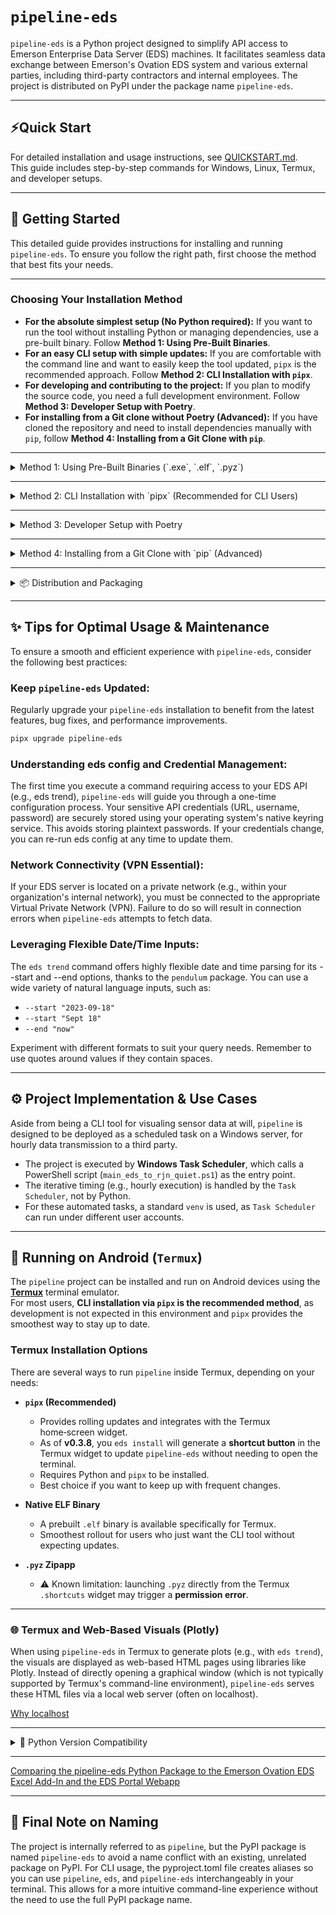 # `pipeline-eds`

`pipeline-eds` is a Python project designed to simplify API access to Emerson Enterprise Data Server (EDS) machines. It facilitates seamless data exchange between Emerson's Ovation EDS system and various external parties, including third-party contractors and internal employees. The project is distributed on PyPI under the package name `pipeline-eds`.

---

## ⚡Quick Start

For detailed installation and usage instructions, see [QUICKSTART.md](https://github.com/City-of-Memphis-Wastewater/pipeline/blob/main/QUICKSTART.md).  
This guide includes step-by-step commands for Windows, Linux, Termux, and developer setups.


---

## 🚀 Getting Started

This detailed guide provides instructions for installing and running `pipeline-eds`. To ensure you follow the right path, first choose the method that best fits your needs.

---

### Choosing Your Installation Method

  * **For the absolute simplest setup (No Python required):** If you want to run the tool without installing Python or managing dependencies, use a pre-built binary. Follow **Method 1: Using Pre-Built Binaries**.
  * **For an easy CLI setup with simple updates:** If you are comfortable with the command line and want to easily keep the tool updated, `pipx` is the recommended approach. Follow **Method 2: CLI Installation with `pipx`**.
  * **For developing and contributing to the project:** If you plan to modify the source code, you need a full development environment. Follow **Method 3: Developer Setup with Poetry**.
  * **For installing from a Git clone without Poetry (Advanced):** If you have cloned the repository and need to install dependencies manually with `pip`, follow **Method 4: Installing from a Git Clone with `pip`**.

-----

<details>
<summary> Method 1: Using Pre-Built Binaries (`.exe`, `.elf`, `.pyz`)</summary>

This is the easiest way to get started, especially on systems where you don't have Python installed. These are standalone packages that you can download and run directly.

1.  **Download the appropriate binary** for your system from the project's [**GitHub Releases page**](https://github.com/City-of-Memphis-Wastewater/pipeline/releases).

    - `pipeline-eds*.exe`: For Windows.
    - `pipeline-eds* (ELF has no extension)`: For Linux and Termux on Android.
    - `pipeline-eds*.pyz`: A zipapp for any system that has Python installed.

2.  **Place the file** in a convenient location.
	```bash
	# On Termux (Android)
	termux-setup-storage
	cp storage/downloads/ . to copy the file from your Android downloads folder to your $HOME folder
	```
	On iSH, you launch by default in the `root` directory, and the executable can be copied here (if you would like) manually using the file browser.

3.  **Run the command** from your terminal. You may need to make the `.elf` file executable first (`chmod +x pipeline-eds-*`).

    ```bash
    # On Windows
    .\pipeline-eds-*.exe config

    # On Linux or Termux
    ./pipeline-eds-* config
    ```

For more details on the pros and cons of each binary type, see the **Distribution and Packaging** section below.

</details>

-----

<details>
<summary> Method 2: CLI Installation with `pipx` (Recommended for CLI Users)</summary>

`pipx` installs and runs Python applications in isolated environments. This is the best way to get easy updates and avoid conflicts with other Python packages.

**1. Install Python and `pip`**

If you don't have them, install them using your system's package manager or an official installer.
> **Windows Note:** If installing from the `.exe` installer from [python.org](https://www.python.org/downloads/), be sure to check the box for **"Add Python to PATH"** during setup.

```bash
# On Windows (using a package manager in PowerShell)
winget install Python.Python.3.11
# Or with Chocolatey:
# choco install python

# On Ubuntu/Debian
sudo apt update && sudo apt install python3 python3-pip python-is-python3

# On Termux (Android)
pkg update && pkg install python
pkg install python python-cryptography # python-numpy # numpy dependency removed for 0.3.50
pip install --upgrade setuptools wheel # Just to be sure.

# Some of these are likely overkill given prepackaged cryptography, but I want you to succeed, and I will continue testing.
pkg install clang make libffi openssl-dev libffi-dev
# pkg install rust # probably not necessary, with `python-cryptography` installed
# Alterative to python-cryptography, you could `pip install cryptography` after `pip install setuptools`

# On Alpine (iSH on iOS)
apk update && apk add python3 py3-pip
apk add py3-cryptography py3-numpy py3-virtualenv
apk add openssl-dev libffi-dev
```

**2. Install `pipx`**

Use `pip` to install `pipx` and add its scripts to your system's PATH.

```bash
python3 -m pip install --user pipx
python3 -m pipx ensurepath
```

*(You may need to restart your terminal for the PATH change to take effect.)*

**3. Install `pipeline-eds`**

Install the package from PyPI using `pipx`.

```bash
# For all systems (Linux, macOS, Windows)
pipx install pipeline-eds

# For Termux and iSH, which require dedicated system site packages like py3-cryptography, as seen above
pipx install --system-site-packages pipeline-eds

# For Windows users who want database features from the pyodbc library (the usefulness of this has not yet been developed).
pipx install "pipeline-eds[windows]"

# If you want non-browser plotting with Matplotlib (Linux, macOS, Windows)
pipx install "pipeline-eds[mpl]"
# With the `trend` command, use the `--webplot` flag to direct the plot to plotly HTML anyways and circumvent Matplotlib.
```

**4. Run Commands**

You can now use the `eds` alias directly in your terminal. There is also the `pipeline` alias and the `pipeline-eds` alias.

```bash
eds config
eds trend M100FI --start June3 --end June17
```

</details>

-----
<details>
<summary> Method 3: Developer Setup with Poetry</summary>

This method is for contributors who need a full development environment to modify the source code.
Learn more about [git](https://www.youtube.com/watch?v=qrD3z9_9DXU).
See [git guide](https://git-scm.com/docs).

**1. Clone the Repository**

```bash
git clone https://github.com/City-of-Memphis-Wastewater/pipeline.git
cd pipeline
```

**2. Install `pyenv` and `Poetry`**

This project uses `pyenv` to manage Python versions and `Poetry` for dependency management.
You do not need `pyenv`.
This project is compatible with Python 3.8 to 3.14, so there's not a huge demand for your to dial in a specific version.

  * **`pyenv`:** Follow the official installation guide for your OS ([pyenv](https://github.com/pyenv/pyenv) for Linux/macOS, [pyenv-win](https://github.com/pyenv-win/pyenv-win) for Windows).
  * **`Poetry`:** Follow the official [Poetry installation guide](https://www.google.com/search?q=https://python-poetry.org/docs/%23installation).

**3. Configure the Project Environment**

If you so choose.

```bash
pyenv install 3.11.9
pyenv local 3.11.9
poetry env use 3.11.9
```

**4. Install Dependencies**

Yes, this part is entirely necessary.

```bash
poetry install
```

**5. Run Commands**

Execute all commands with `poetry run`. The `[tool.poetry.scripts]` section in `pyproject.toml` allows `eds` to work as an alias for `python -m pipeline.cli`.

```bash
poetry run eds config
poetry run eds ping
```

</details>

-----

<details>
<summary> Method 4: Installing from a Git Clone with `pip` (Advanced)</summary>

This method is for users who have cloned the repository but prefer to manage the environment with `pip` and `venv`. This is often necessary on platforms like **Termux** or **iSH (Alpine)**.
A use-case for this is for generating binaries on a system such that it is compatible with that system (Note that **iSH** emulates x86_64).

**1. Clone the Repository**

If you haven't already, clone the project from GitHub.

```bash
git clone https://github.com/City-of-Memphis-Wastewater/pipeline.git
cd pipeline
```

**2. Export Dependencies to `requirements.txt`**

This project's dependencies are in `pyproject.toml` and I have tried to export as necessary to the `requirements.txt` file. 
The `requirements.txt` is availible in the root of the package.
But, if you need to update the `requirements.txt` file, you can though on another system because `poetry` is unavailable on Termux.

```bash
# Install poetry if you don't have it
pip install poetry
# Export the requirements file
poetry export -f requirements.txt --output requirements.txt --without-hashes
# You can now uninstall poetry if you wish
# pip uninstall poetry
```

**3. Install System Dependencies and Create a Virtual Environment**

The steps below are platform-specific.

#### For Termux (Android)

1.  **Install System Build Dependencies:**
    ```bash
    pkg update && pkg upgrade -y
	pkg install python python-cryptography # python-numpy # numpy is no longer needed as of 0.3.50
    
	# The build tools (rust, clang, etc.) are generally not needed IF the 
    # Termux-installed packages satisfy the requirements.
    # The below line can likely be removed if --system-site-packages is used, 
    # but we will leave it for max compatibility.
    pkg install rust clang make openssl-dev libffi-dev
	pip install --no-cache-dir cryptography
    ```
2.  **Create and Activate a Virtual Environment:**
    ```bash
	# CRITICAL: Use the --system-site-packages flag to access Termux's pre-compiled packages.
    python -m venv --system-site-packages .venv
    source .venv/bin/activate
    ```
3.  **Install Python Dependencies:**
    ```bash
    pip install -r requirements.txt
    ```
4.  **Run Commands:**
    ```bash
    python -m pipeline.cli config
    ```

#### For iSH / Alpine Linux (iOS)

1.  **Install System Build Dependencies:**
    ```bash
    apk update
	
	# Install the core Python environment tools and essential pre-compiled Python libraries
    # Installing 'py3-cryptography' and 'py3-numpy' via apk avoids difficult, lengthy compilation from source later.
    apk add python3 py3-pip py3-cryptography py3-numpy py3-virtualenv
    apk add gcc musl-dev build-base openssl-dev libffi-dev 
    
	```
2.  **Create and Activate a Virtual Environment:**
    ```bash
	# The '--system-site-packages' flag is crucial: it allows this venv to access the
    # pre-compiled Python packages (like py3-cryptography) installed in the previous step 
    # by the system package manager (apk). This satisfies their requirements without re-installing.
	python3 -m venv --system-site-packages .venv
    
	# Activate the virtual environment
	source .venv/bin/activate
    ```
3.  **Install Python Dependencies:**
    ```bash
	# Install all project-specific dependencies defined in the requirements file.
    # 'pip' will install these packages into the isolated '.venv', while still
    # using the system packages (if needed) due to the venv's configuration.
    pip install -r requirements.txt
    ```
4.  **Run Commands:**
    ```bash
	 # Execute the main application command using the Python interpreter from the activated venv.
    python3 -m pipeline.cli trend M100FI
	
	# Deactivate the virtual environment. This resets the shell's PATH to the system's 
    # default Python environment.
    deactivate
    
    # NOTE: If you run the software after deactivating, the 'python3' command will only see
    # system-installed libraries, not the packages installed specifically for this project.
    # You can reactivate the environment anytime using 'source .venv/bin/activate' if you are 
    # in the project's directory.
    ```
	
</details>

---

<details>
<summary>📦 Distribution and Packaging</summary>

This project supports multiple packaging formats to make installation flexible across platforms.  
While some formats allow installation on systems without internet access, note that the **application itself requires internet connectivity** to call its API.

[How to Build Binaries](https://github.com/City-of-Memphis-Wastewater/pipeline/wiki/Build-Scripts,-How-and-Where)

### 🔹 Executables (`.exe`, `.elf`)
- **Generated by**: [`build_executable.py`](https://github.com/City-of-Memphis-Wastewater/pipeline/blob/main/build_executable.py)
- **Variants**:
  - **Windows `.exe`**: Tested on Windows 11. Runs standalone without requiring Python.
  - **Linux `.elf`**:
    - Built on **WSL2 Ubuntu** for general Linux systems.
    - Built on **Termux** for Android devices.  
      - Smoothest rollout on Termux: no need to install Python separately.
      - Avoids the `.shortcuts` widget permission error seen with `.pyz`.
- **Internet required for install**: ❌ (binaries can be copied directly)  
- **Internet required for use**: ✅ (API calls)  

### 🔹 Python Zip App (`.pyz` + `.bat`)
- **Generated by**: [`build_shiv.sh`](https://github.com/City-of-Memphis-Wastewater/pipeline/blob/main/build_shiv.py) on WSL2 Ubuntu
- **Best for**: Systems that already have Python installed.
- **Windows support**: A `.bat` launcher is provided for smoother execution.
- **Termux notes**:
  - Works, but calling `.pyz` from the Termux `.shortcuts` widget can trigger a **permission error**.
  - Requires Python to be installed on Termux.
- **Maintainability**: Easier to update regularly compared to static binaries.
- **Internet required for install**: ❌ (once `.pyz` is copied)  
- **Internet required for use**: ✅  

### 🔹 `pipx` Install
- **Best for**: Staying current with rolling changes.
- **Update shortcut**: On Termux, an update shortcut is available directly from the home screen widget.
- **Requirements**: Python and `pipx` installed.
- **Internet required for install/update**: ✅  
- **Internet required for use**: ✅  

### 🔹 Source Distributions (`.tar.gz`, `.whl`)
- **Generated by**: Poetry
- **Best for**: Developers or environments where building from source is preferred.
- **Internet required for install**: ✅ (to fetch dependencies)  
- **Internet required for use**: ✅  

### 🔹 Docker Containers
- **Generated by**: Dockerfiles in the repository
- **Best for**: Containerized deployments where dependencies and environment isolation are important.
- **Notes**:
  - Provides a reproducible runtime environment.
  - Useful for CI/CD pipelines or server deployments.
  - Currently built manually; orchestration (e.g., automated builds, registry publishing) is a **future goal**.
- **Internet required for install**: ✅ (to pull base images and dependencies)  
- **Internet required for use**: ✅  

### 🌐 Connectivity Summary

| Format          | Install Without Internet | Python Needed | Best Use Case |
|-----------------|--------------------------|---------------|---------------|
| `.exe`          | Yes                      | No            | Windows systems, simple rollout |
| `.elf` (Ubuntu) | Yes                      | No            | Linux servers/desktops |
| `.elf` (Termux) | Yes                      | No            | Android/Termux, smoothest rollout |
| `.pyz` + `.bat` | Yes                      | Yes           | Python‑ready systems, maintainable updates |
| `pipx`          | No                       | Yes           | Always‑updated installs, Termux widget support |
| `.tar.gz`/`.whl`| No                       | Yes           | Developers building from source |
| Docker          | No (manual build)        | No            | Containerized deployments, CI/CD |

---

### ⚠️ Notes and Limitations
- These packages simplify **installation** on disconnected systems, but the application itself requires internet access to function (API calls).

</details>

---

## ✨ Tips for Optimal Usage & Maintenance
To ensure a smooth and efficient experience with `pipeline-eds`, consider the following best practices:

### Keep `pipeline-eds` Updated: 
Regularly upgrade your `pipeline-eds` installation to benefit from the latest features, bug fixes, and performance improvements.
```bash
pipx upgrade pipeline-eds
```

### Understanding eds config and Credential Management:
The first time you execute a command requiring access to your EDS API (e.g., eds trend), `pipeline-eds` will guide you through a one-time configuration process. Your sensitive API credentials (URL, username, password) are securely stored using your operating system's native keyring service. This avoids storing plaintext passwords. If your credentials change, you can re-run eds config at any time to update them.

### Network Connectivity (VPN Essential):
If your EDS server is located on a private network (e.g., within your organization's internal network), you must be connected to the appropriate Virtual Private Network (VPN). Failure to do so will result in connection errors when `pipeline-eds` attempts to fetch data.

### Leveraging Flexible Date/Time Inputs:
The `eds trend` command offers highly flexible date and time parsing for its --start and --end options, thanks to the `pendulum` package. You can use a wide variety of natural language inputs, such as:

- `--start "2023-09-18"`
- `--start "Sept 18"`
- `--end "now"` 

Experiment with different formats to suit your query needs. Remember to use quotes around values if they contain spaces.

---


## ⚙️ Project Implementation & Use Cases

Aside from being a CLI tool for visualing sensor data at will, `pipeline` is designed to be deployed as a scheduled task on a Windows server, for hourly data transmission to a third party.

  * The project is executed by **Windows Task Scheduler**, which calls a PowerShell script (`main_eds_to_rjn_quiet.ps1`) as the entry point.
  * The iterative timing (e.g., hourly execution) is handled by the `Task Scheduler`, not by Python.
  * For these automated tasks, a standard `venv` is used, as `Task Scheduler` can run under different user accounts.

---

## 📱 Running on Android (`Termux`)

The `pipeline` project can be installed and run on Android devices using the **[Termux](https://termux.dev/)** terminal emulator.  
For most users, **CLI installation via `pipx` is the recommended method**, as development is not expected in this environment and `pipx` provides the smoothest way to stay up to date.

### Termux Installation Options

There are several ways to run `pipeline` inside Termux, depending on your needs:

- **`pipx` (Recommended)**  
  - Provides rolling updates and integrates with the Termux home‑screen widget.  
  - As of **v0.3.8**, you `eds install` will generate a **shortcut button** in the Termux widget to update `pipeline-eds` without needing to open the terminal.  
  - Requires Python and `pipx` to be installed.  
  - Best choice if you want to keep up with frequent changes.

- **Native ELF Binary**  
  - A prebuilt `.elf` binary is available specifically for Termux.  
  - Smoothest rollout for users who just want the CLI tool without expecting updates.

- **`.pyz` Zipapp**  
  - ⚠️ Known limitation: launching `.pyz` directly from the Termux `.shortcuts` widget may trigger a **permission error**.

---


### 🌐 Termux and Web-Based Visuals (Plotly)
When using `pipeline-eds` in Termux to generate plots (e.g., with `eds trend`), the visuals are displayed as web-based HTML pages using libraries like Plotly. Instead of directly opening a graphical window (which is not typically supported by Termux's command-line environment), `pipeline-eds` serves these HTML files via a local web server (often on localhost).

[Why localhost](https://github.com/City-of-Memphis-Wastewater/pipeline/wiki/Why-localhost-on-Termux)

---

<details>
<summary> 🐍 Python Version Compatibility</summary>

The `pipeline-eds` project is designed to support a broad range of modern Python versions, from Python 3.8 up to the latest stable releases, ensuring accessibility across various operating environments (desktop, server, and mobile environments like Termux).

### Supported Python Versions

The project officially supports the following CPython versions:

| Python Version                | Status              | Key Dependency Notes                                                                                                                                                                                                                                                                           |
| ----------------------------- | ------------------- | ---------------------------------------------------------------------------------------------------------------------------------------------------------------------------------------------------------------------------------------------------------------------------------------------- |
| **3.11 / 3.12 / 3.13 / 3.14** | ✅ Fully Supported   | Runs on the latest major versions of all dependencies (e.g., `keyring` v25+, `pendulum` v3+, `urllib3` v2+).                                                                                                                                                                                   |
| **3.10**                      | ✅ Fully Supported   | Stable; uses latest dependencies, with specific `numpy` and `matplotlib` pins.                                                                                                                                                                                                                 |
| **3.9**                       | ✅ Fully Supported   | Stable; this version marks the transition to modern dependency major versions.                                                                                                                                                                                                                 |
| **3.8**                       | ⚠️ Maintenance Only | Requires older, pinned versions of dependencies (e.g., `pendulum` v2, `urllib3` v1) to function. **Python 3.8 has reached end-of-life (EOL) and support will be deprecated in a future release.** Python 3.8 is supported because this is the system Python on our Emerson Ovation EDS server. |

### Important Notes on Conditional Dependencies

To maintain compatibility across this range, **Poetry** automatically pins several major dependencies based on your Python version, ensuring maximum stability.

- **Python 3.9+ (Recommended)**: Installations on Python 3.9 and newer automatically receive the latest, feature-rich major versions of core libraries such as `keyring`, `pendulum`, `urllib3`, and the development tools `pytest` and `pytest-cov`.
    
- **Python 3.8 (Legacy)**: If you install on Python 3.8, you will receive older, but still compatible and secure, versions of the following packages:
    
    - `keyring` (`^24.3`)
    - `pendulum` (`^2.1.2`)
    - `urllib3` (`^1.26.19`)
    - `uvicorn` (`^0.33.0`)
    - `mysql-connector-python` (`^8.3.0`)
        
### Recommended Version

**Python 3.11 or newer is highly recommended** for the best performance, security, and access to the latest features from all third-party libraries. If you are using the Developer Setup, please target Python 3.11.9 as specified in the getting started guide.

</details>

---

[Comparing the pipeline-eds Python Package to the Emerson Ovation EDS Excel Add-In and the EDS Portal Webapp](https://github.com/City-of-Memphis-Wastewater/pipeline/wiki/Comparison-of-%60pipeline%E2%80%90eds%60-Python-Package-vs-Emerson-Ovation-EDS-Excel-Add%E2%80%90In-vs-EDS-Portal-Webapp)

---

## 📝 Final Note on Naming
The project is internally referred to as `pipeline`, but the PyPI package is named `pipeline-eds` to avoid a name conflict with an existing, unrelated package on PyPI. For CLI usage, the pyproject.toml file creates aliases so you can use `pipeline`, `eds`, and `pipeline-eds` interchangeably in your terminal. This allows for a more intuitive command-line experience without the need to use the full PyPI package name.



